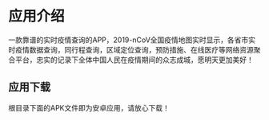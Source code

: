 # 应用介绍
一款靠谱的实时疫情查询的APP，2019-nCoV全国疫情地图实时显示，各省市实时疫情数据查询，同行程查询，区域定位查询，预防措施、在线医疗等网络资源聚合平台，忠实的记录下全体中国人民在疫情期间的众志成城，愿明天更加美好！
## 应用下载
根目录下面的APK文件即为安卓应用，请放心下载！

